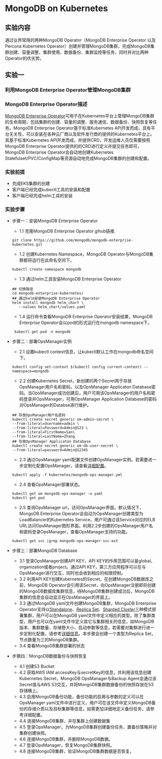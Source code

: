 # MongoDB on Kubernetes

## 实验内容

通过业界常用的两种MongoDB Operator（MongoDB Enterprise Operator 以及 Percona Kubernetes Operator）创建并管理MongoDB集群，完成MongoDB集群创建、容量调整、集群使用、数据备份、集群监控等任务，同时并对比两种Operator的优劣势。

## 实验一
### 利用MongoDB Enterprise Operator管理MongoDB集群

### MongoDB Enterprise Operator描述
[MongoDB Enterprise Operator](https://docs.mongodb.com/kubernetes-operator/master/)可用于在Kubernetes平台上管理MongoDB集群的生命周期，包括集群的创建、容量的调整、服务通信、数据备份、快照恢复等任务。MongoDB Enterprise Operator基于标准Kubernetes API开发而成，具有平台无关性，可以安装在各种云厂商以及软件发行商的提供的Kubernetes平台上。其基于标准Kubernetes API开发而成，并提供CRD，开发运维人员仅需要按照MongoDB Enterprise Operator提供的的CRD进行定义并提交任务即可，MongoDB Enterprise Operator会自动地创建Kubernetes Statefulset/PVC/ConfigMap等资源自动地完成MongoDB集群的创建和配置。

### 实验前提
- 完成EKS集群的创建
- 客户端已经完成kubectl工具的安装和配置
- 客户端已经完成helm工具的安装

### 实验步骤
- 步骤一：安装MongoDB Enterprise Operator
  - 1.1 克隆MongoDB Enterprise Operator gihub链接.
  ```
  git clone https://github.com/mongodb/mongodb-enterprise-kubernetes.git
  ```
  - 1.2 创建Kubernetes Namespace，MongoDB Operator与MongoDB集群都将运行在此命名空间下。
  ```
  kubectl create namespace mongodb
  ```
  - 1.3 通过helm工具安装MongoDB Enterprise Operator
  ```
  ## 切换路径
  cd mongodb-enterprise-kubernetes/
  ## 通过helm安装MongoDB Enterprise Operator
  helm install mongodb helm_chart \
     --values helm_chart/values.yaml
  ```
  - 1.4 运行命令查看MongoDB Enterprise Operator安装结果，MongoDB Enterprise Operator会以pod的形式运行在mongodb namespace下。
  ```
   kubectl get pod -n mongodb 
  ```
- 步骤二：部署OpsManager实例
  - 2.1 设置kubectl context信息，让kubectl默认工作在mongodb命名空间下。
  ```
  kubectl config set-context $(kubectl config current-context) --namespace=mongodb
  ```
  - 2.2 创建Kubernetes Secret，新创建的两个Secret用于存放OpsManager用户名和密码，以及OpsManager Applicaton Database密码。当OpsManager成功创建后，用户可用该OpsManager的用户名和密码登录并OpsManager，可用OpsManager Application Database的密码对OpsManager的Databse进行维护。
  ```
  ## 存放OpsManager用户名密码
  kubectl create secret generic om-admin-secret \
  --from-literal=Username=admin \
  --from-literal=Password=Admin@123 \
  --from-literal=FirstName=San\
  --from-literal=LastName=Zhang
  ## 存放OpsManager Applicaton Database
  kubectl create secret generic om-db-user-secret \
  --from-literal=password=Admin@12345
  ```
  - 2.3 通过OpsManager yaml配置文件创建OpsManager实例。若需要进一步定制化配置OpsManager，请查看[详细配置](https://docs.mongodb.com/kubernetes-operator/master/reference/k8s-operator-om-specification/)。
  ```
  kubectl apply -f kubernetes/mongodb-ops-manager.yml
  ```
  - 2.4 查看OpsManager部署状态。
  ```
  kubectl get om mongodb-ops-manager -o yaml
  kubectl get pod
  ```
  - 2.5 查询OpsManager url，访问OpsManager界面。默认情况下，MongoDB Enterprise Operator会自动为OpsManager创建类型为LoadBalancer的Kubernetes Service，用户可通过该Service对应的ELB URL访问OpsManager图形界面。利用2.2步创建的OpsManager用户名和密码登录OpsManager，查看OpsManager支持的功能。
  ```
  kubectl get svc |grep mongodb-ops-manager-svc-ext 
  ```

- 步骤三：部署MongoDB Database
  - 3.1 登录OpsManager创建API KEY，API KEY的作用范围可以是global、organization或者project。通过API KEY，第三方应用程序可以在与OpsManager进行交互，同时也会收到相应的权限控制。
  - 3.2 利用API KEY创建Kubernetes的Secret，在创建MongoDB数据库之前，MongoDB Operator会引用该Secret，向OpsManager注册即将创建的MongoDB数据库集群信息，待MongoDB集群创建成功后，MongoDB集群的信息会自动显示在OpsManager的界面上。
  - 3.3 通过MongoDB yaml文件创建MongoDB集群，MongoDB Enterprise Operator支持以[Standalone](https://docs.mongodb.com/kubernetes-operator/master/tutorial/deploy-standalone/)、[Replica Set](https://docs.mongodb.com/kubernetes-operator/master/tutorial/deploy-replica-set/)、[Sharded Cluster](https://docs.mongodb.com/kubernetes-operator/master/tutorial/deploy-replica-set/)三种模式部署集群，用户可以在MongoDB yaml文件中定义相应的类型。除了集群类型，用户也可以在yaml文件中定义其它与集群相关的信息，如MongoDB版本、集群数量、存储卷大小、启动参数等信息，若需要对集群进行进一步定制化配置，请参考[详细信息](https://docs.mongodb.com/kubernetes-operator/master/reference/k8s-operator-specification/#replica-set-settings)。本步骤会创建一个类型为Replica Set，节点数量为三的MongoDB集群。
  - 3.4 查看MongoDB集群部署的状态

- 步骤四：MongoDB数据备份与快照恢复
  - 4.1 创建S3 Bucket
  - 4.2 获取AWS IAM accessKey与secretKey的信息，并利用该信息创建Kubernetes Secret，MongoDB OpsManager与Backup Agent会通过该Secret值与AWS S3交互，并将MongoDB集群数据备份的快照存放在S3存储桶上。
  - 4.3 启用MongoDB备份功能，备份功能的启用与参数的定义可以在OpsManager yaml文件中进行定义，用户可在该文件中定义MongoDB备份的存储介质以及目标集群等信息，如需更加详细地定义备份任务，请参考详细配置。
  - 4.4 连接MongoDB集群，并在集群上创建数据集
  - 4.5 登录OpsManager，为MongoDB集群创建备份任务、置备份策略并对集群创建快照。
  - 4.6 连接MongoDB集群，并删除MongoDB数据。
  - 4.7 登录OpsManager，恢复MongoDB集群快照。
  - 4.8 连接MongoDB集群，验证MongoDB集群数据是否恢复。
  
  
